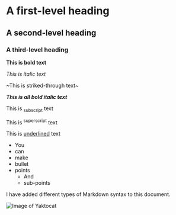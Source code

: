 # A first-level heading
## A second-level heading
### A third-level heading

**This is bold text**

*This is italic text*
  
~This is striked-through text~

***This is all bold italic text***

This is <sub>subscript</sub> text

This is <sup>superscript</sup> text

This is <ins>underlined</ins> text

* You
* can
* make
* bullet
* points
  - And
  - sub-points
 
I have added different types of Markdown syntax to this document.

![Image of Yaktocat](https://octodex.github.com/images/yaktocat.png)
